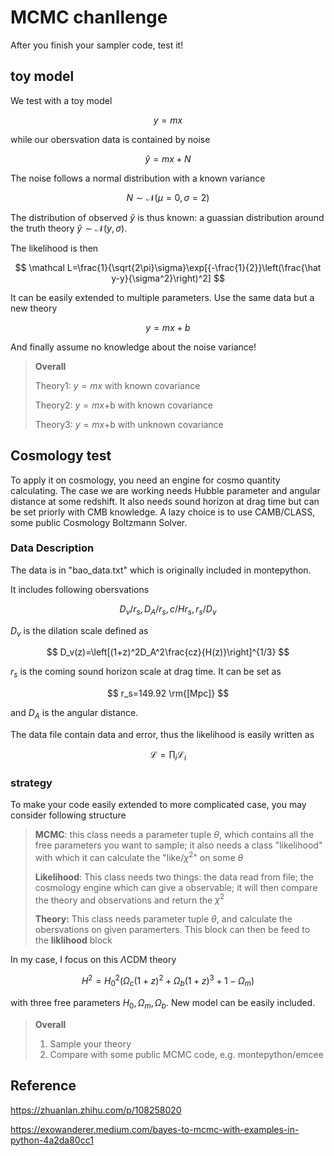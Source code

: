 # MCMC chanllenge

After you finish your sampler code, test it!

## toy model

We test with a toy model

$$
y=mx
$$

while our obersvation data is contained by noise

$$
\hat y=mx+N
$$

The noise follows a normal distribution with a known variance

$$
N\sim\mathcal N(\mu=0,\sigma=2)
$$

The distribution of observed $\hat y$ is thus known: a guassian distribution around the truth theory $\hat y\sim \mathcal N(y,\sigma)$.

The likelihood is then

$$
\mathcal L=\frac{1}{\sqrt{2\pi}\sigma}\exp[{-\frac{1}{2}}\left(\frac{\hat y-y}{\sigma^2}\right)^2]
$$

It can be easily extended to multiple parameters.  Use the same data but   a new theory

$$
y=mx+b
$$

And finally assume no knowledge about the noise variance!

> **Overall**
>
> Theory1: $y=mx$​ with known covariance 
>
> Theory2: $y=mx$+b with known covariance 
>
> Theory3: $y=mx$+b with unknown covariance 

## Cosmology test

To apply it on cosmology, you need an engine  for cosmo quantity calculating. The case we are working needs Hubble parameter and angular distance at some redshift. It also needs sound horizon at drag time but can be set priorly with CMB knowledge. A lazy choice is to use CAMB/CLASS, some public Cosmology Boltzmann Solver.

### Data Description

The data is in "bao_data.txt" which is originally included in montepython. 

It includes following obersvations

$$
D_v/r_s, D_A/r_s, c/Hr_s, r_s/D_v
$$

$D_v$​​ is the dilation scale defined as

$$
D_v(z)=\left[(1+z)^2D_A^2\frac{cz}{H(z)}\right]^{1/3}
$$

$r_s$​ is the coming sound horizon scale at drag time. It can be set as

$$
r_s=149.92 \rm{[Mpc]}
$$

and $D_A$ is the angular distance.

The data file contain data and error, thus the likelihood is easily written as

$$
\mathcal L=\prod_i\mathcal L_i
$$

### strategy

To make your code easily extended to more complicated case, you may consider following structure

> **MCMC**: this class needs a parameter tuple $\theta$, which contains all the free parameters you want to sample; it also needs a class "likelihood" with which it can calculate the "like/$\chi^2$" on some $\theta$​
>
> **Likelihood**: This class needs two things: the data read from file; the cosmology engine which can give a observable; it will then compare the theory and observations and return the $\chi^2$
>
> **Theory:** This class needs parameter tuple $\theta$, and calculate the obersvations on given paramerters. This block can then be feed to the **liklihood** block 



In my case, I focus on this $\Lambda$​CDM theory

$$
H^2=H_0^2(\Omega_c(1+z)^2+\Omega_b(1+z)^3+1-\Omega_m)
$$

with three free parameters $H_0,\Omega_m,\Omega_b$​. New model can be easily included.

> **Overall**
>
> 1. Sample your theory
> 2. Compare with some public MCMC code, e.g. montepython/emcee



## Reference

https://zhuanlan.zhihu.com/p/108258020

https://exowanderer.medium.com/bayes-to-mcmc-with-examples-in-python-4a2da80cc1
